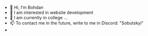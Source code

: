 - 👋 Hi, I’m Bohdan
- 👀 I am interested in website development 
- 🌱 I am currently in college ...
- 📫 To contact me in the future, write to me in Discord: "Sobutskyi"
- 
